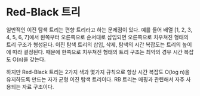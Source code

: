 # Red-Black 트리
일반적인 이진 탐색 트리는 편향 트리라고 하는 문제점이 있다.
예를 들어 배열 [1, 2, 3, 4, 5, 6, 7]에서 왼쪽부터 오른쪽으로 순서대로 삽입되면 오른쪽으로 치우쳐진 형태의 트리 구조가 형성된다.
이진 탐색 트리의 삽입, 삭제, 탐색의 시간 복잡도는 트리의 높이에 따라 결정된다. 때문에 한쪽으로 치우쳐진 형태의 트리 구조는 최악의 경우 시간 복잡도 O(n)을 갖는다.

하지만 Red-Black 트리는 2가지 색과 몇가지 규칙으로 항상 시간 복잡도 O(log n)을 유지하도록 만드는 자가 균형 이진 탐색 트리이다.
RB 트리는 매핑과 관련해서 자주 사용되는 자료 구조이다.